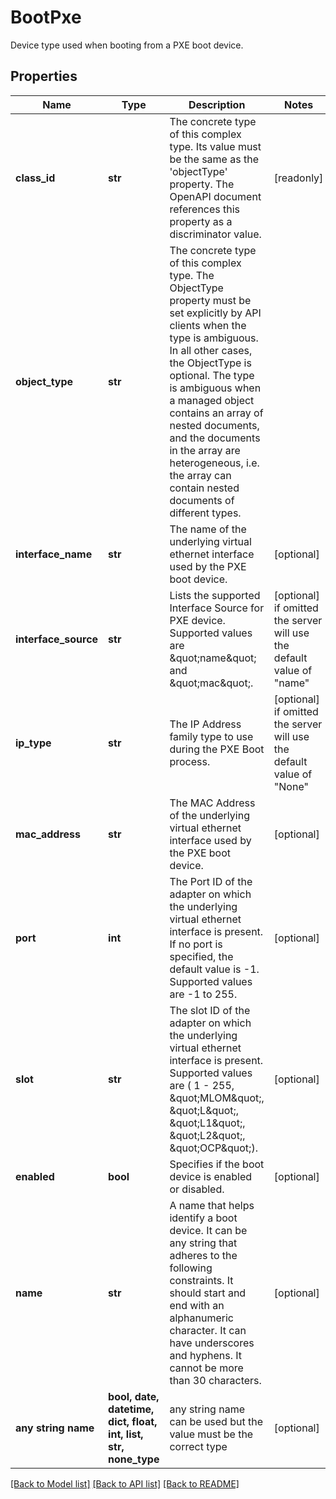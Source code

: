 # BootPxe

Device type used when booting from a PXE boot device.
## Properties
Name | Type | Description | Notes
------------ | ------------- | ------------- | -------------
**class_id** | **str** | The concrete type of this complex type. Its value must be the same as the &#39;objectType&#39; property. The OpenAPI document references this property as a discriminator value. | [readonly] 
**object_type** | **str** | The concrete type of this complex type. The ObjectType property must be set explicitly by API clients when the type is ambiguous. In all other cases, the  ObjectType is optional.  The type is ambiguous when a managed object contains an array of nested documents, and the documents in the array are heterogeneous, i.e. the array can contain nested documents of different types. | 
**interface_name** | **str** | The name of the underlying virtual ethernet interface used by the PXE boot device. | [optional] 
**interface_source** | **str** | Lists the supported Interface Source for PXE device. Supported values are \&quot;name\&quot; and \&quot;mac\&quot;. | [optional]  if omitted the server will use the default value of "name"
**ip_type** | **str** | The IP Address family type to use during the PXE Boot process. | [optional]  if omitted the server will use the default value of "None"
**mac_address** | **str** | The MAC Address of the underlying virtual ethernet interface used by the PXE boot device. | [optional] 
**port** | **int** | The Port ID of the adapter on which the underlying virtual ethernet interface is present. If no port is specified, the default value is -1. Supported values are -1 to 255. | [optional] 
**slot** | **str** | The slot ID of the adapter on which the underlying virtual ethernet interface is present. Supported values are ( 1 - 255, \&quot;MLOM\&quot;, \&quot;L\&quot;, \&quot;L1\&quot;, \&quot;L2\&quot;, \&quot;OCP\&quot;). | [optional] 
**enabled** | **bool** | Specifies if the boot device is enabled or disabled. | [optional] 
**name** | **str** | A name that helps identify a boot device. It can be any string that adheres to the following constraints. It should start and end with an alphanumeric character. It can have underscores and hyphens. It cannot be more than 30 characters. | [optional] 
**any string name** | **bool, date, datetime, dict, float, int, list, str, none_type** | any string name can be used but the value must be the correct type | [optional]

[[Back to Model list]](../README.md#documentation-for-models) [[Back to API list]](../README.md#documentation-for-api-endpoints) [[Back to README]](../README.md)



